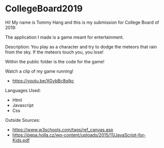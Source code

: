 # CollegeBoard2019
Hi! My name is Tommy Hang and this is my submission for College Board of 2019:

The application I made is a game meant for entertainment. 

Description:
You play as a character and try to dodge the meteors that rain from the sky. If the meteors touch you, you lose!

Within the public folder is the code for the game!

Watch a clip of my game running!
   - https://youtu.be/XGybBc8qIkc

Languages Used:
  - Html
  - Javascript
  - Css
  
Outside Sources: 
  - https://www.w3schools.com/tags/ref_canvas.asp
  - https://pepa.holla.cz/wp-content/uploads/2015/11/JavaScript-for-Kids.pdf
